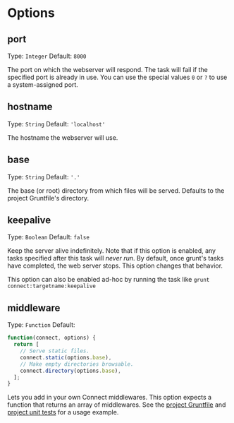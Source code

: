 # Options

## port
Type: `Integer`
Default: `8000`

The port on which the webserver will respond. The task will fail if the specified port is already in use. You can use the special values `0` or `?` to use a system-assigned port.

## hostname
Type: `String`
Default: `'localhost'`

The hostname the webserver will use.

## base
Type: `String`
Default: `'.'`

The base (or root) directory from which files will be served. Defaults to the project Gruntfile's directory.

## keepalive
Type: `Boolean`
Default: `false`

Keep the server alive indefinitely. Note that if this option is enabled, any tasks specified after this task will _never run_. By default, once grunt's tasks have completed, the web server stops. This option changes that behavior.

This option can also be enabled ad-hoc by running the task like `grunt connect:targetname:keepalive`

## middleware
Type: `Function`
Default:

```js
function(connect, options) {
  return [
    // Serve static files.
    connect.static(options.base),
    // Make empty directories browsable.
    connect.directory(options.base),
  ];
}
```

Lets you add in your own Connect middlewares. This option expects a function that returns an array of middlewares. See the [project Gruntfile][] and [project unit tests][] for a usage example.

[project Gruntfile]: Gruntfile.js
[project unit tests]: test/connect_test.js
